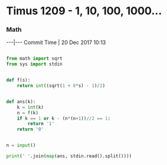 # Timus 1209 - 1, 10, 100, 1000...

### Math






---|---
Commit Time | 20 Dec 2017 10:13

```py

from math import sqrt
from sys import stdin


def f(s):
    return int((sqrt(1 + 8*s) - 1)/2)


def ans(k):
    k = int(k)
    n = f(k)
    if k == 1 or k - (n*(n+1))//2 == 1:
        return '1'
    return '0'


n = input()

print(' '.join(map(ans, stdin.read().split())))

```
